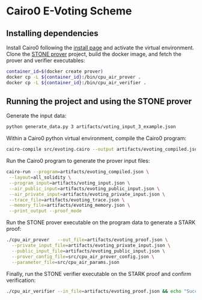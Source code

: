 # Cairo0 E-Voting Scheme
## Installing dependencies
Install Cairo0 following the [install page](https://docs.cairo-lang.org/0.12.0/quickstart.html) and activate the virtual environment.
Clone the [STONE prover](https://github.com/starkware-libs/stone-prover) project, build the docker image, and fetch the prover and verifier executables:
```bash
container_id=$(docker create prover)
docker cp -L ${container_id}:/bin/cpu_air_prover .
docker cp -L ${container_id}:/bin/cpu_air_verifier .
```

## Running the project and using the STONE prover
Generate the input data:
```bash
python generate_data.py 3 artifacts/voting_input_3_example.json
```
Within a Cairo0 python virtual environment, compile the Cairo0 program:
```bash
cairo-compile src/evoting.cairo --output artifacts/evoting_compiled.json --proof_mode
```
Run the Cairo0 program to generate the prover input files:
```bash
cairo-run --program=artifacts/evoting_compiled.json \
 --layout=all_solidity \
 --program_input=artifacts/voting_input.json \
 --air_public_input=artifacts/evoting_public_input.json \
 --air_private_input=artifacts/evoting_private_input.json \
 --trace_file=artifacts/evoting_trace.json \
 --memory_file=artifacts/evoting_memory.json \
 --print_output --proof_mode
```
Run the STONE prover executable on the program data to generate a STARK proof:
```bash
./cpu_air_prover   --out_file=artifacts/evoting_proof.json \
  --private_input_file=artifacts/evoting_private_input.json \
  --public_input_file=artifacts/evoting_public_input.json \
  --prover_config_file=src/cpu_air_prover_config.json \
  --parameter_file=src/cpu_air_params.json
```
Finally, run the STONE verifier executable on the STARK proof and confirm verification:
```bash
./cpu_air_verifier --in_file=artifacts/evoting_proof.json && echo "Successfully verified proof."
```